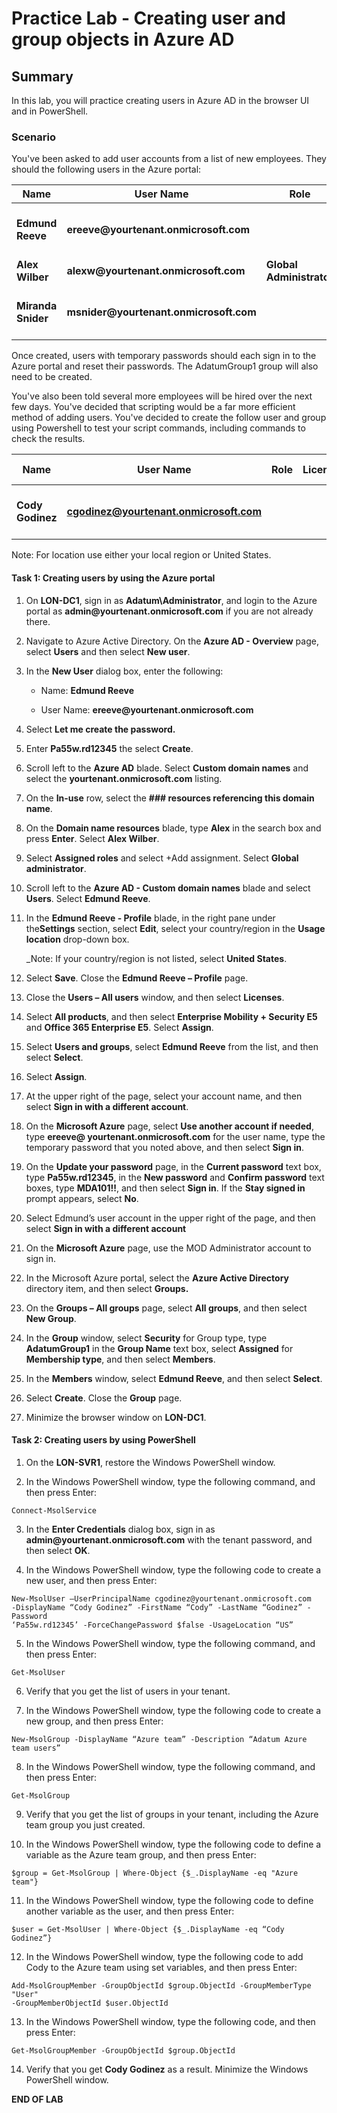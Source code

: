 # Practice Lab - Creating user and group objects in Azure AD

## Summary

In this lab, you will practice creating users in Azure AD in the browser UI and in PowerShell.

### Scenario

You've been asked to add user accounts from a list of new employees.  They should the following users in the Azure portal:

| **Name**           | **User Name**                           | **Role**                 | **License**                 | **Password**      | **Security Group** |
|--------------------|-----------------------------------------|--------------------------|-----------------------------|-------------------|--------------------|
| **Edmund Reeve**   | **ereeve\@yourtenant.onmicrosoft.com**  |                          | **EMS E5 and O365 Ent E5**  | **Pa55w.rd12345** | **AdatumGroup1**   |
| **Alex Wilber**    | **alexw\@yourtenant.onmicrosoft.com**   | **Global Administrator** |                             | **(temporary)**   |                    |
| **Miranda Snider** | **msnider\@yourtenant.onmicrosoft.com** |                          | **EMS E5 and O365 Ent E5**  | **(temporary)**   |                    |

Once created, users with temporary passwords should each sign in to the Azure portal and reset their passwords. The AdatumGroup1 group will also need to be created.

You've also been told several more employees will be hired over the next few days.  You've decided that scripting would be a far more efficient method of adding users. You've decided to create the follow user and group using Powershell to test your script commands, including commands to check the results. 

| **Name**           | **User Name**                           | **Role**                 | **License**                 | **Password**      | **Security Group** |
|--------------------|-----------------------------------------|--------------------------|-----------------------------|-------------------|--------------------|
| **Cody Godinez**   | **cgodinez@yourtenant.onmicrosoft.com**  |                          |   | **Pa55w.rd12345** | **Adatum Azure team users**   |

Note: For location use either your local region or United States. 

#### Task 1: Creating users by using the Azure portal

1.  On **LON-DC1**, sign in as **Adatum\\Administrator**, and login to the
    Azure portal as **admin\@yourtenant.onmicrosoft.com** if you are not already there.
    
2.  Navigate to Azure Active Directory.  On the **Azure AD - Overview** page, select 
    **Users** and then select **New user**.

3.  In the **New User** dialog box, enter the following:

    -  Name: **Edmund Reeve**

    -  User Name: **ereeve\@yourtenant.onmicrosoft.com**

4.  Select **Let me create the password.**

5.  Enter **Pa55w.rd12345** the select **Create**.

6.  Scroll left to the **Azure AD** blade. Select **Custom domain names** and select 
    the **yourtenant.onmicrosoft.com** listing.

7.  On the **In-use** row, select the **### resources referencing this domain name**. 

8.  On the **Domain name resources** blade, type **Alex** in the search box and 
    press **Enter**. Select **Alex Wilber**.

9.  Select **Assigned roles** and select +Add assignment. Select **Global administrator**.

10. Scroll left to the **Azure AD - Custom domain names** blade and select **Users**. 
    Select **Edmund Reeve**.

11. In the **Edmund Reeve - Profile** blade, in the right pane under the**Settings** 
    section, select **Edit**, select your country/region in the **Usage location** drop-down box. 
    
    _Note: If your country/region is not listed, select **United States**.
    
12. Select **Save**. Close the **Edmund Reeve – Profile** page.

13. Close the **Users – All users** window, and then select **Licenses**.

14. Select **All products**, and then select **Enterprise Mobility + Security
    E5** and **Office 365 Enterprise E5**. Select **Assign**.

15. Select **Users and groups**, select **Edmund Reeve** from the list, and
    then select **Select**.

16. Select **Assign**.

17. At the upper right of the page, select your account name, and then select
    **Sign in with a different account**.

18. On the **Microsoft Azure** page, select **Use another account if needed**,
    type **ereeve\@ yourtenant.onmicrosoft.com** for the user name, type the
    temporary password that you noted above, and then select **Sign in**.

19. On the **Update your password** page, in the **Current password** text box,
    type **Pa55w.rd12345**, in the **New password** and **Confirm
    password** text boxes, type **MDA101!!**, and then select **Sign in**. If the
    **Stay signed in** prompt appears, select **No**.

20. Select Edmund’s user account in the upper right of the page, and then select
    **Sign in with a different account**

21. On the **Microsoft Azure** page, use the MOD Administrator account to sign
    in.

22. In the Microsoft Azure portal, select the **Azure Active Directory**
    directory item, and then select **Groups.**

23. On the **Groups – All groups** page, select **All groups**, and then select
    **New Group**.

24. In the **Group** window, select **Security** for Group type, type
    **AdatumGroup1** in the **Group Name** text box, select **Assigned** for
    **Membership type**, and then select **Members**.

25. In the **Members** window, select **Edmund Reeve**, and then select
    **Select**.

26. Select **Create**. Close the **Group** page.

27. Minimize the browser window on **LON-DC1**.

#### Task 2: Creating users by using PowerShell

1.  On the **LON-SVR1**, restore the Windows PowerShell window.

2.  In the Windows PowerShell window, type the following command, and then press
    Enter:

```
Connect-MsolService

```
3.  In the **Enter Credentials** dialog box, sign in as
    **admin\@yourtenant.onmicrosoft.com** with the tenant password, and then
    select **OK**.

4.  In the Windows PowerShell window, type the following code to create a new user, and then press
    Enter:

```
New-MsolUser –UserPrincipalName cgodinez@yourtenant.onmicrosoft.com
-DisplayName “Cody Godinez” -FirstName “Cody” -LastName “Godinez” -Password
‘Pa55w.rd12345’ -ForceChangePassword $false -UsageLocation “US”

```
5.  In the Windows PowerShell window, type the following command, and then press
    Enter:

```
Get-MsolUser

```
6.  Verify that you get the list of users in your tenant.

7.  In the Windows PowerShell window, type the following code to create a new group, and then press
    Enter:

```
New-MsolGroup -DisplayName “Azure team” -Description “Adatum Azure team users”

```
8.  In the Windows PowerShell window, type the following command, and then press
    Enter:

```
Get-MsolGroup

```
9.  Verify that you get the list of groups in your tenant, including the Azure team group you just created.

10.  In the Windows PowerShell window, type the following code to define a variable as the Azure team group, and then press
    Enter:

```
$group = Get-MsolGroup | Where-Object {$_.DisplayName -eq "Azure team"}

```
11.  In the Windows PowerShell window, type the following code to define another variable as the user, and then press
    Enter:

```
$user = Get-MsolUser | Where-Object {$_.DisplayName -eq “Cody Godinez”}

```
12.  In the Windows PowerShell window, type the following code to add Cody to the Azure team using set variables, and then press
    Enter:

```
Add-MsolGroupMember -GroupObjectId $group.ObjectId -GroupMemberType "User"
-GroupMemberObjectId $user.ObjectId

```
13.  In the Windows PowerShell window, type the following code, and then press
    Enter:

```
Get-MsolGroupMember -GroupObjectId $group.ObjectId

```
14.  Verify that you get **Cody Godinez** as a result. Minimize the Windows PowerShell window.

**END OF LAB**